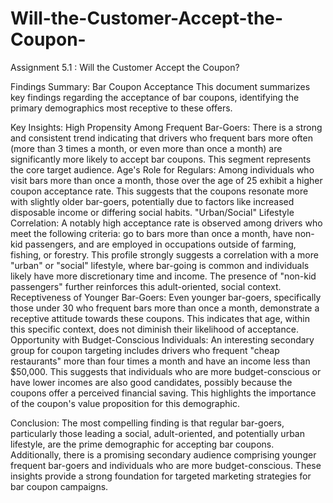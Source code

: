 # Will-the-Customer-Accept-the-Coupon-
Assignment 5.1 : Will the Customer Accept the Coupon?


Findings Summary: Bar Coupon Acceptance
	This document summarizes key findings regarding the acceptance of bar coupons, identifying the primary demographics most receptive to these offers.


Key Insights:
	High Propensity Among Frequent Bar-Goers: 
		There is a strong and consistent trend indicating that drivers who frequent bars more often (more than 3 times a month, or even more than once a month) are significantly more likely to accept bar coupons. This segment represents the core target audience.
	Age's Role for Regulars: 
		Among individuals who visit bars more than once a month, those over the age of 25 exhibit a higher coupon acceptance rate. This suggests that the coupons resonate more with slightly older bar-goers, potentially due to factors like increased disposable income or differing social habits.
	"Urban/Social" Lifestyle Correlation: 
		A notably high acceptance rate is observed among drivers who meet the following criteria: go to bars more than once a month, have non-kid passengers, and are employed in occupations outside of farming, fishing, or forestry. This profile strongly suggests a correlation with a more "urban" or "social" lifestyle, where bar-going is common and individuals likely have more discretionary time and income. The presence of "non-kid passengers" further reinforces this adult-oriented, social context.
	Receptiveness of Younger Bar-Goers: 
		Even younger bar-goers, specifically those under 30 who frequent bars more than once a month, demonstrate a receptive attitude towards these coupons. This indicates that age, within this specific context, does not diminish their likelihood of acceptance.
	Opportunity with Budget-Conscious Individuals: 
		An interesting secondary group for coupon targeting includes drivers who frequent "cheap restaurants" more than four times a month and have an income less than $50,000. This suggests that individuals who are more budget-conscious or have lower incomes are also good candidates, possibly because the coupons offer a perceived financial saving. This highlights the importance of the coupon's value proposition for this demographic.


Conclusion:
	The most compelling finding is that regular bar-goers, particularly those leading a social, adult-oriented, and potentially urban lifestyle, are the prime demographic for accepting bar coupons. 
	Additionally, there is a promising secondary audience comprising younger frequent bar-goers and individuals who are more budget-conscious. These insights provide a strong foundation for targeted marketing strategies for bar coupon campaigns.
